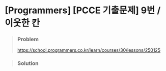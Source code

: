 # [Programmers] [PCCE 기출문제] 9번 / 이웃한 칸



> ### Problem
>
> https://school.programmers.co.kr/learn/courses/30/lessons/250125

> ### Solution

```java
```

